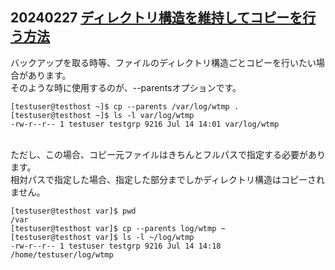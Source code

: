 ## 20240227 [ディレクトリ構造を維持してコピーを行う方法](https://qiita.com/frozencatpisces/items/ad75ec1be61e8f0326fb)

バックアップを取る時等、ファイルのディレクトリ構造ごとコピーを行いたい場合があります。<br>
そのような時に使用するのが、--parentsオプションです。<br>

```
[testuser@testhost ~]$ cp --parents /var/log/wtmp .
[testuser@testhost ~]$ ls -l var/log/wtmp
-rw-r--r-- 1 testuser testgrp 9216 Jul 14 14:01 var/log/wtmp
```

<br>
ただし、この場合、コピー元ファイルはきちんとフルパスで指定する必要があります。<br>
相対パスで指定した場合、指定した部分までしかディレクトリ構造はコピーされません。<br>

```
[testuser@testhost var]$ pwd
/var
[testuser@testhost var]$ cp --parents log/wtmp ~
[testuser@testhost var]$ ls -l ~/log/wtmp
-rw-r--r-- 1 testuser testgrp 9216 Jul 14 14:18 /home/testuser/log/wtmp
```
